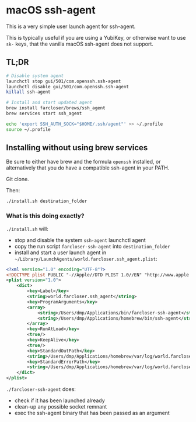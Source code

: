 # macOS ssh-agent

This is a very simple user launch agent for ssh-agent.

This is typically useful if you are using a YubiKey, or otherwise want to use
`sk-` keys, that the vanilla macOS ssh-agent does not support.

## TL;DR

```bash
# Disable system agent
launchctl stop gui/501/com.openssh.ssh-agent
launchctl disable gui/501/com.openssh.ssh-agent
killall ssh-agent

# Install and start updated agent
brew install farcloser/brews/ssh_agent
brew services start ssh_agent

echo 'export SSH_AUTH_SOCK="$HOME/.ssh/agent"' >> ~/.profile
source ~/.profile
```

## Installing without using brew services

Be sure to either have brew and the formula `openssh` installed, or alternatively
that you do have a compatible ssh-agent in your PATH.

Git clone.

Then:
```
./install.sh destination_folder
```

### What is this doing exactly?

`./install.sh` will:
- stop and disable the system `ssh-agent` launchctl agent
- copy the run script `farcloser-ssh-agent` into `destination_folder`
- install and start a user launch agent in `~/Library/LaunchAgents/world.farcloser.ssh_agent.plist`:

```xml
<?xml version="1.0" encoding="UTF-8"?>
<!DOCTYPE plist PUBLIC "-//Apple//DTD PLIST 1.0//EN" "http://www.apple.com/DTDs/PropertyList-1.0.dtd">
<plist version="1.0">
    <dict>
        <key>Label</key>
        <string>world.farcloser.ssh_agent</string>
        <key>ProgramArguments</key>
        <array>
            <string>/Users/dmp/Applications/bin/farcloser-ssh-agent</string>
            <string>/Users/dmp/Applications/homebrew/bin/ssh-agent</string>
        </array>
        <key>RunAtLoad</key>
        <true/>
        <key>KeepAlive</key>
        <true/>
        <key>StandardOutPath</key>
        <string>/Users/dmp/Applications/homebrew/var/log/world.farcloser.ssh_agent-stdout.log</string>
        <key>StandardErrorPath</key>
        <string>/Users/dmp/Applications/homebrew/var/log/world.farcloser.ssh_agent-stderr.log</string>
    </dict>
</plist>
```

`./farcloser-ssh-agent` does:
- check if it has been launched already
- clean-up any possible socket remnant
- exec the ssh-agent binary that has been passed as an argument
